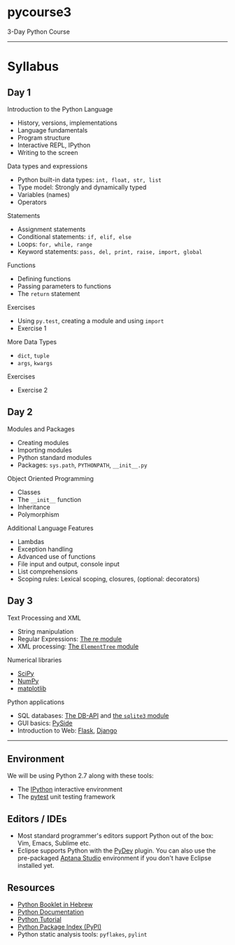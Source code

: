 pycourse3
=========

3-Day Python Course

--------------------------------------------------------------------------------

Syllabus
========

Day 1
-----

Introduction to the Python Language

  * History, versions, implementations
  * Language fundamentals
  * Program structure
  * Interactive REPL, IPython
  * Writing to the screen

Data types and expressions

  * Python built-in data types: `int, float, str, list`
  * Type model: Strongly and dynamically typed
  * Variables (names)
  * Operators

Statements

  * Assignment statements
  * Conditional statements: `if, elif, else`
  * Loops: `for, while, range`
  * Keyword statements: `pass, del, print, raise, import, global`

Functions

  * Defining functions
  * Passing parameters to functions
  * The `return` statement

Exercises

  * Using `py.test`, creating a module and using `import`
  * Exercise 1

More Data Types

  * `dict`, `tuple`
  * `args`, `kwargs`

Exercises

  * Exercise 2

Day 2
-----

Modules and Packages

  * Creating modules
  * Importing modules
  * Python standard modules
  * Packages: `sys.path`, `PYTHONPATH`, `__init__.py`

Object Oriented Programming

  * Classes
  * The `__init__` function
  * Inheritance
  * Polymorphism

Additional Language Features

  * Lambdas
  * Exception handling
  * Advanced use of functions
  * File input and output, console input
  * List comprehensions
  * Scoping rules: Lexical scoping, closures, (optional: decorators)


Day 3
-----

Text Processing and XML

  * String manipulation
  * Regular Expressions: [The re module](http://docs.python.org/2/library/re.html)
  * XML processing: [The `ElementTree` module](http://docs.python.org/2/library/xml.etree.elementtree.html)

Numerical libraries

  * [SciPy](http://scipy.org/)
  * [NumPy](http://www.numpy.org/)
  * [matplotlib](http://matplotlib.org/)

Python applications

  * SQL databases: [The DB-API](http://www.python.org/dev/peps/pep-0249/) and [the `sqlite3` module](http://docs.python.org/2/library/sqlite3.html)
  * GUI basics: [PySide](http://qt-project.org/wiki/PySide)
  * Introduction to Web: [Flask](http://flask.pocoo.org/), [Django](https://www.djangoproject.com/)

--------------------------------------------------------------------------------

Environment
-----------

We will be using Python 2.7 along with these tools:

  * The [IPython](http://ipython.org/) interactive environment
  * The [pytest](http://pytest.org/) unit testing framework

Editors / IDEs
--------------

  * Most standard programmer's editors support Python out of the box: Vim, Emacs, Sublime etc.
  * Eclipse supports Python with the [PyDev](http://pydev.org/) plugin. You can also use the pre-packaged [Aptana Studio](http://www.aptana.com/) environment if you don't have Eclipse installed yet.

Resources
---------

  * [Python Booklet in Hebrew](http://cyber.org.il/python/python.pdf)
  * [Python Documentation](http://docs.python.org/)
  * [Python Tutorial](http://docs.python.org/2/tutorial/index.html)
  * [Python Package Index (PyPI)](http://pypi.python.org/pypi)
  * Python static analysis tools: `pyflakes`, `pylint`
